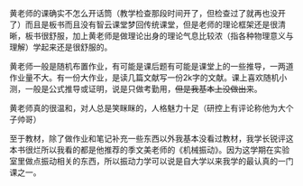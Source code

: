黄老师的课确实不怎么开话筒（教学检查那段时间开了，但检查过了就再也没开了）而且是板书而且没有智云课堂梦回传统课堂，但是老师的理论框架还是很清晰，板书很舒服，加上黄老师是做理论出身的理论气息比较浓（指各种物理意义与理解）学起来还是很舒服的。

黄老师一般是随机布置作业，有可能是课后题有可能是课堂上的一些推导，一两道作业量不大。有一份大作业，是读几篇文献写一份2k字的文献。课上喜欢随机小测，一般是公式推导或证明，说是只做考勤用，~~但是我基本上没做出来~~。

黄老师真的很温和，对人总是笑眯眯的，人格魅力十足（研控上有评论称他为大个子帅哥）

至于教材，除了做作业和笔记补充一些东西以外我基本没看过教材，我学长锐评这本书很烂所以我看的都是他推荐的季文美老师的《机械振动》。因为这学期在实验室里做点振动相关的东西，所以振动力学可以说是自大学以来我学的最认真的一门课之一。


